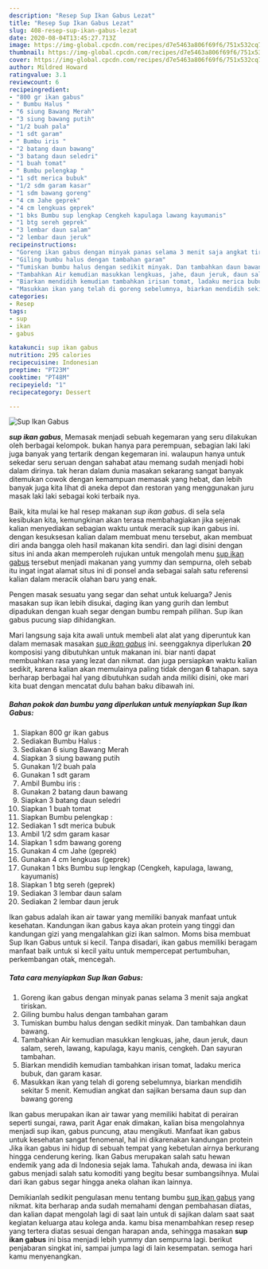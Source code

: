 ```yaml
---
description: "Resep Sup Ikan Gabus Lezat"
title: "Resep Sup Ikan Gabus Lezat"
slug: 408-resep-sup-ikan-gabus-lezat
date: 2020-08-04T13:45:27.713Z
image: https://img-global.cpcdn.com/recipes/d7e5463a806f69f6/751x532cq70/sup-ikan-gabus-foto-resep-utama.jpg
thumbnail: https://img-global.cpcdn.com/recipes/d7e5463a806f69f6/751x532cq70/sup-ikan-gabus-foto-resep-utama.jpg
cover: https://img-global.cpcdn.com/recipes/d7e5463a806f69f6/751x532cq70/sup-ikan-gabus-foto-resep-utama.jpg
author: Mildred Howard
ratingvalue: 3.1
reviewcount: 6
recipeingredient:
- "800 gr ikan gabus"
- " Bumbu Halus "
- "6 siung Bawang Merah"
- "3 siung bawang putih"
- "1/2 buah pala"
- "1 sdt garam"
- " Bumbu iris "
- "2 batang daun bawang"
- "3 batang daun seledri"
- "1 buah tomat"
- " Bumbu pelengkap "
- "1 sdt merica bubuk"
- "1/2 sdm garam kasar"
- "1 sdm bawang goreng"
- "4 cm Jahe geprek"
- "4 cm lengkuas geprek"
- "1 bks Bumbu sup lengkap Cengkeh kapulaga lawang kayumanis"
- "1 btg sereh geprek"
- "3 lembar daun salam"
- "2 lembar daun jeruk"
recipeinstructions:
- "Goreng ikan gabus dengan minyak panas selama 3 menit saja angkat tiriskan."
- "Giling bumbu halus dengan tambahan garam"
- "Tumiskan bumbu halus dengan sedikit minyak. Dan tambahkan daun bawang."
- "Tambahkan Air kemudian masukkan lengkuas, jahe, daun jeruk, daun salam, sereh, lawang, kapulaga, kayu manis, cengkeh. Dan sayuran tambahan."
- "Biarkan mendidih kemudian tambahkan irisan tomat, ladaku merica bubuk, dan garam kasar."
- "Masukkan ikan yang telah di goreng sebelumnya, biarkan mendidih sekitar 5 menit. Kemudian angkat dan sajikan bersama daun sup dan bawang goreng"
categories:
- Resep
tags:
- sup
- ikan
- gabus

katakunci: sup ikan gabus 
nutrition: 295 calories
recipecuisine: Indonesian
preptime: "PT23M"
cooktime: "PT48M"
recipeyield: "1"
recipecategory: Dessert

---
```



![Sup Ikan Gabus](https://img-global.cpcdn.com/recipes/d7e5463a806f69f6/751x532cq70/sup-ikan-gabus-foto-resep-utama.jpg)

<b><i>sup ikan gabus</i></b>, Memasak menjadi sebuah kegemaran yang seru dilakukan oleh berbagai kelompok. bukan hanya para perempuan, sebagian laki laki juga banyak yang tertarik dengan kegemaran ini. walaupun hanya untuk sekedar seru seruan dengan sahabat atau memang sudah menjadi hobi dalam dirinya. tak heran dalam dunia masakan sekarang sangat banyak ditemukan cowok dengan kemampuan memasak yang hebat, dan lebih banyak juga kita lihat di aneka depot dan restoran yang menggunakan juru masak laki laki sebagai koki terbaik nya.

Baik, kita mulai ke hal resep makanan <i>sup ikan gabus</i>. di sela sela kesibukan kita, kemungkinan akan terasa membahagiakan jika sejenak kalian menyediakan sebagian waktu untuk meracik sup ikan gabus ini. dengan kesuksesan kalian dalam membuat menu tersebut, akan membuat diri anda bangga oleh hasil makanan kita sendiri. dan lagi disini dengan situs ini anda akan memperoleh rujukan untuk mengolah menu <u>sup ikan gabus</u> tersebut menjadi makanan yang yummy dan sempurna, oleh sebab itu ingat ingat alamat situs ini di ponsel anda sebagai salah satu referensi kalian dalam meracik olahan baru yang enak.

Pengen masak sesuatu yang segar dan sehat untuk keluarga? Jenis masakan sup ikan lebih disukai, daging ikan yang gurih dan lembut dipadukan dengan kuah segar dengan bumbu rempah pilihan. Sup ikan gabus pucung siap dihidangkan.


Mari langsung saja kita awali untuk membeli alat alat yang diperuntuk kan dalam memasak masakan <u><i>sup ikan gabus</i></u> ini. seenggaknya diperlukan <b>20</b> komposisi yang dibutuhkan untuk makanan ini. biar nanti dapat membuahkan rasa yang lezat dan nikmat. dan juga persiapkan waktu kalian sedikit, karena kalian akan memulainya paling tidak dengan <b>6</b> tahapan. saya berharap berbagai hal yang dibutuhkan sudah anda miliki disini, oke mari kita buat dengan mencatat dulu bahan baku dibawah ini.

<!--inarticleads1-->

##### Bahan pokok dan bumbu yang diperlukan untuk menyiapkan Sup Ikan Gabus:

1. Siapkan 800 gr ikan gabus
1. Sediakan  Bumbu Halus :
1. Sediakan 6 siung Bawang Merah
1. Siapkan 3 siung bawang putih
1. Gunakan 1/2 buah pala
1. Gunakan 1 sdt garam
1. Ambil  Bumbu iris :
1. Gunakan 2 batang daun bawang
1. Siapkan 3 batang daun seledri
1. Siapkan 1 buah tomat
1. Siapkan  Bumbu pelengkap :
1. Sediakan 1 sdt merica bubuk
1. Ambil 1/2 sdm garam kasar
1. Siapkan 1 sdm bawang goreng
1. Gunakan 4 cm Jahe (geprek)
1. Gunakan 4 cm lengkuas (geprek)
1. Gunakan 1 bks Bumbu sup lengkap (Cengkeh, kapulaga, lawang, kayumanis)
1. Siapkan 1 btg sereh (geprek)
1. Sediakan 3 lembar daun salam
1. Sediakan 2 lembar daun jeruk


Ikan gabus adalah ikan air tawar yang memiliki banyak manfaat untuk kesehatan. Kandungan ikan gabus kaya akan protein yang tinggi dan kandungan gizi yang mengalahkan gizi ikan salmon. Moms bisa membuat Sup Ikan Gabus untuk si kecil. Tanpa disadari, ikan gabus memiliki beragam manfaat baik untuk si kecil yaitu untuk mempercepat pertumbuhan, perkembangan otak, mencegah. 

<!--inarticleads2-->

##### Tata cara menyiapkan Sup Ikan Gabus:

1. Goreng ikan gabus dengan minyak panas selama 3 menit saja angkat tiriskan.
1. Giling bumbu halus dengan tambahan garam
1. Tumiskan bumbu halus dengan sedikit minyak. Dan tambahkan daun bawang.
1. Tambahkan Air kemudian masukkan lengkuas, jahe, daun jeruk, daun salam, sereh, lawang, kapulaga, kayu manis, cengkeh. Dan sayuran tambahan.
1. Biarkan mendidih kemudian tambahkan irisan tomat, ladaku merica bubuk, dan garam kasar.
1. Masukkan ikan yang telah di goreng sebelumnya, biarkan mendidih sekitar 5 menit. Kemudian angkat dan sajikan bersama daun sup dan bawang goreng


Ikan gabus merupakan ikan air tawar yang memiliki habitat di perairan seperti sungai, rawa, parit Agar enak dimakan, kalian bisa mengolahnya menjadi sup ikan, gabus puncung, atau mengikuti. Manfaat ikan gabus untuk kesehatan sangat fenomenal, hal ini dikarenakan kandungan protein Jika ikan gabus ini hidup di sebuah tempat yang kebetulan airnya berkurang hingga cenderung kering. Ikan Gabus merupakan salah satu hewan endemik yang ada di Indonesia sejak lama. Tahukah anda, dewasa ini ikan gabus menjadi salah satu komoditi yang begitu besar sumbangsihnya. Mulai dari ikan gabus segar hingga aneka olahan ikan lainnya. 

Demikianlah sedikit pengulasan menu tentang bumbu <u>sup ikan gabus</u> yang nikmat. kita berharap anda sudah memahami dengan pembahasan diatas, dan kalian dapat mengolah lagi di saat lain untuk di sajikan dalam saat saat kegiatan keluarga atau kolega anda. kamu bisa menambahkan resep resep yang tertera diatas sesuai dengan harapan anda, sehingga masakan <b>sup ikan gabus</b> ini bisa menjadi lebih yummy dan sempurna lagi. berikut penjabaran singkat ini, sampai jumpa lagi di lain kesempatan. semoga hari kamu menyenangkan.
